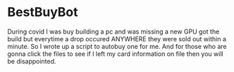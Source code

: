 # BestBuyBot
During covid I was buy building a pc and was missing a new GPU got the build but everytime a drop occured ANYWHERE they were sold out within a minute. So I wrote up a script to autobuy one for me. And for those who are gonna click the files to see if I left my card information on file then you will be disappointed.
